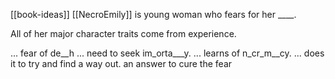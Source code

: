 [[book-ideas]]
[[NecroEmily]] is  young woman who fears for her ____.

All of her major character traits come from experience.

... fear of de__h
... need to seek im_orta___y.
... learns of n_cr_m__cy.
... does it to try and find a way out. an answer to cure the fear